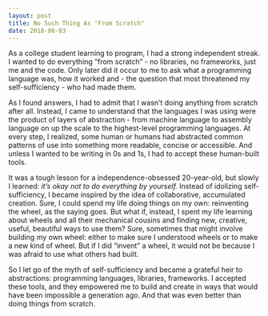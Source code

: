 ```yaml
---
layout: post
title: No Such Thing As "From Scratch"
date: 2018-06-03
---
```

As a college student learning to program, I had a strong independent streak. I wanted to do everything “from scratch” - no libraries, no frameworks, just me and the code. Only later did it occur to me to ask what a programming language was, how it worked and - the question that most threatened my self-sufficiency - who had made them.

As I found answers, I had to admit that I wasn’t doing anything from scratch after all. Instead, I came to understand that the languages I was using were the product of layers of abstraction - from machine language to assembly language on up the scale to the highest-level programming languages. At every step, I realized, some human or humans had abstracted common patterns of use into something more readable, concise or accessible. And unless I wanted to be writing in 0s and 1s, I had to accept these human-built tools.

It was a tough lesson for a independence-obsessed 20-year-old, but slowly I learned: *it’s okay not to do everything by yourself.* Instead of idolizing self-sufficiency, I became inspired by the idea of collaborative, accumulated creation. Sure, I could spend my life doing things on my own: reinventing the wheel, as the saying goes. But what if, instead, I spent my life learning about wheels and all their mechanical cousins and finding new, creative, useful, beautiful ways to use them? Sure, sometimes that might involve building my own wheel: either to make sure I understood wheels or to make a new kind of wheel. But if I did “invent” a wheel, it would not be because I was afraid to use what others had built.

So I let go of the myth of self-sufficiency and became a grateful heir to abstractions: programming languages, libraries, frameworks. I accepted these tools, and they empowered me to build and create in ways that would have been impossible a generation ago. And that was even better than doing things from scratch.
